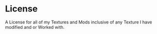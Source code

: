 # License
A License for all of my Textures and Mods inclusive of any Texture I have modified and or Worked with.
